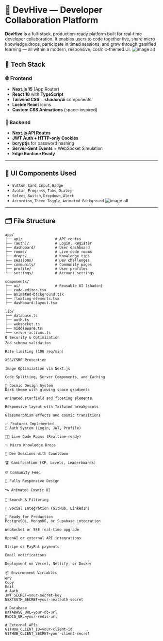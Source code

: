 # 🐝 DevHive — Developer Collaboration Platform

**DevHive** is a full-stack, production-ready platform built for real-time developer collaboration. It enables users to code together live, share micro knowledge drops, participate in timed sessions, and grow through gamified learning — all within a modern, responsive, cosmic-themed UI.
![image alt](https://raw.githubusercontent.com/birukG09/Developers-hive/5634b6e8f8d3990adff875b9b4f585282951bf77/FireShot%20Capture%20005%20-%20v0%20-%20%5Bpreview-devhive-project-details-kzmqe58sbrylm3o0hdfz.vusercontent.net%5D.png)


## 🚀 Tech Stack

### 🌐 Frontend

- **Next.js 15** (App Router)
- **React 18** with **TypeScript**
- **Tailwind CSS** + **shadcn/ui** components
- **Lucide React** icons
- **Custom CSS Animations** (space-inspired)

### 🧠 Backend

- **Next.js API Routes**
- **JWT Auth + HTTP-only Cookies**
- **bcryptjs** for password hashing
- **Server-Sent Events** + WebSocket Simulation
- **Edge Runtime Ready**

---

## 🎨 UI Components Used

- `Button`, `Card`, `Input`, `Badge`
- `Avatar`, `Progress`, `Tabs`, `Dialog`
- `Select`, `Switch`, `Dropdown`, `Alert`
- `Accordion`, `Theme Toggle`, `Animated Background`
![image alt](https://raw.githubusercontent.com/birukG09/Developers-hive/29975cd1fdd20e1256313c3a5f2288efc4f310bc/FireShot%20Capture%20007%20-%20v0%20-%20%5Bpreview-devhive-project-details-kzmfwjrpyul499xz8y85.vusercontent.net%5D.png)

---

## 🗂️ File Structure

```plaintext
app/
├── api/               # API routes
├── (auth)/            # Login, Register
├── dashboard/         # User dashboard
├── rooms/             # Live code rooms
├── drops/             # Knowledge tips
├── sessions/          # Dev challenges
├── community/         # Community pages
├── profile/           # User profiles
└── settings/          # Account settings

components/
├── ui/                # Reusable UI (shadcn)
├── code-editor.tsx
├── animated-background.tsx
├── floating-elements.tsx
├── dashboard-layout.tsx

lib/
├── database.ts
├── auth.ts
├── websocket.ts
├── middleware.ts
└── server-actions.ts
🔒 Security & Optimization
Zod schema validation

Rate limiting (100 req/min)

XSS/CSRF Protection

Image Optimization via Next.js

Code Splitting, Server Components, and Caching

🌌 Cosmic Design System
Dark theme with glowing space gradients

Animated starfield and floating elements

Responsive layout with Tailwind breakpoints

Glassmorphism effects and cosmic transitions

✅ Features Implemented
🔐 Auth System (Login, JWT, Profile)

🧑‍💻 Live Code Rooms (Realtime-ready)

✨ Micro Knowledge Drops

📅 Dev Sessions with Countdown

🏆 Gamification (XP, Levels, Leaderboards)

🌐 Community Feed

📱 Fully Responsive Design

🛰️ Animated Cosmic UI

🔎 Search & Filtering

🔗 Social Integration (GitHub, LinkedIn)

🔧 Ready for Production
PostgreSQL, MongoDB, or Supabase integration

WebSocket or SSE real-time upgrade

OpenAI or external API integrations

Stripe or PayPal payments

Email notifications

Deployment on Vercel, Netlify, or Docker

📦 Environment Variables
env
Copy
Edit
# Auth
JWT_SECRET=your-secret-key
NEXTAUTH_SECRET=your-nextauth-secret

# Database
DATABASE_URL=your-db-url
REDIS_URL=your-redis-url

# External APIs
GITHUB_CLIENT_ID=your-client-id
GITHUB_CLIENT_SECRET=your-client-secret
